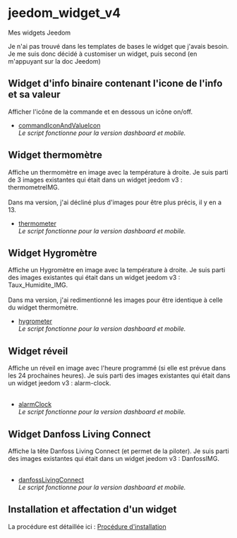 # jeedom_widget_v4
Mes widgets Jeedom

Je n'ai pas trouvé dans les templates de bases le widget que j'avais besoin.
Je me suis donc décidé à customiser un widget, puis second (en m'appuyant sur la doc Jeedom)

## Widget d'info binaire contenant l'icone de l'info et sa valeur
Afficher l'icône de la commande et en dessous un icône on/off.  
- [commandIconAndValueIcon](./commandIconAndValueIcon/README.md)  
*Le script fonctionne pour la version dashboard et mobile.*

## Widget thermomètre
Affiche un thermomètre en image avec la température à droite. Je suis parti de 3 images existantes qui était dans un widget jeedom v3 : thermometreIMG.<br/><br/>
Dans ma version, j'ai décliné plus d'images pour être plus précis, il y en a 13.
- [thermometer](./thermometer/README.md)  
*Le script fonctionne pour la version dashboard et mobile.*

## Widget Hygromètre
Affiche un Hygromètre en image avec la température à droite. Je suis parti des images existantes qui était dans un widget jeedom v3 : Taux_Humidite_IMG.<br/><br/>
Dans ma version, j'ai redimentionné les images pour être identique à celle du widget thermomètre.
- [hygrometer](./hygrometer/README.md)  
*Le script fonctionne pour la version dashboard et mobile.*

## Widget réveil
Affiche un réveil en image avec l'heure programmé (si elle est prévue dans les 24 prochaines heures). Je suis parti des images existantes qui était dans un widget jeedom v3 : alarm-clock.<br/><br/>
- [alarmClock](./alarmClock/README.md)  
*Le script fonctionne pour la version dashboard et mobile.*

## Widget Danfoss Living Connect
Affiche la tête Danfoss Living Connect (et permet de la piloter). Je suis parti des images existantes qui était dans un widget jeedom v3 : DanfossIMG.<br/><br/>
- [danfossLivingConnect](./danfossLivingConnect/README.md)  
*Le script fonctionne pour la version dashboard et mobile.*

## Installation et affectation d'un widget

La procédure est détaillée ici : [Procédure d'installation](./doc/InstallationProcedure.md)